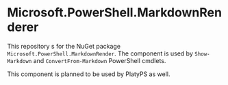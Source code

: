 # Microsoft.PowerShell.MarkdownRenderer

This repository s for the NuGet package `Microsoft.PowerShell.MarkdownRender`.
The component is used by `Show-Markdown` and `ConvertFrom-Markdown` PowerShell cmdlets.

This component is planned to be used by PlatyPS as well.
